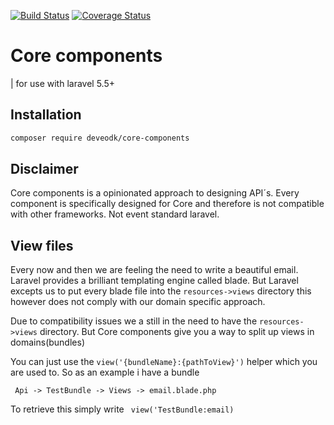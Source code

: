 [![Build Status](https://travis-ci.com/Deveodk/core-component.svg?token=5PQPvas2tsQp4Fy3pVoP&branch=master)](https://travis-ci.com/Deveodk/core-component)
[![Coverage Status](https://coveralls.io/repos/github/Deveodk/core-component/badge.svg?branch=master)](https://coveralls.io/github/Deveodk/core-component?branch=master)

# Core components

| for use with laravel 5.5+

## Installation

```bash
composer require deveodk/core-components
```


## Disclaimer

Core components is a opinionated approach to designing API´s.
Every component is specifically designed for Core and therefore is not compatible with other frameworks. Not event standard laravel.

## View files

 Every now and then we are feeling the need to write a beautiful email.
 Laravel provides a brilliant templating engine called blade.
 But Laravel excepts us to put every blade file into the ```resources->views``` directory this however does not comply with our domain specific approach.
 
 Due to compatibility issues we a still in the need to have the ```resources->views``` directory.
 But Core components give you a way to split up views in domains(bundles)
 
 You can just use the ``` view('{bundleName}:{pathToView}') ``` helper which you are used to. So as an example i have a bundle
 
 ``` Api -> TestBundle -> Views -> email.blade.php```
 
 To retrieve this simply write ``` view('TestBundle:email)```
